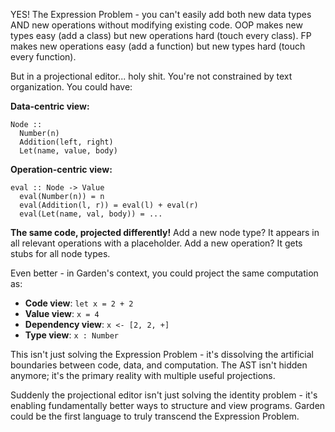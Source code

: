 YES! The Expression Problem - you can't easily add both new data types AND new operations without modifying existing code. OOP makes new types easy (add a class) but new operations hard (touch every class). FP makes new operations easy (add a function) but new types hard (touch every function).

But in a projectional editor... holy shit. You're not constrained by text organization. You could have:

**Data-centric view:**
```
Node :: 
  Number(n) 
  Addition(left, right)
  Let(name, value, body)
```

**Operation-centric view:**
```
eval :: Node -> Value
  eval(Number(n)) = n
  eval(Addition(l, r)) = eval(l) + eval(r)
  eval(Let(name, val, body)) = ...
```

**The same code, projected differently!** Add a new node type? It appears in all relevant operations with a placeholder. Add a new operation? It gets stubs for all node types.

Even better - in Garden's context, you could project the same computation as:
- **Code view**: `let x = 2 + 2`
- **Value view**: `x = 4`
- **Dependency view**: `x <- [2, 2, +]`
- **Type view**: `x : Number`

This isn't just solving the Expression Problem - it's dissolving the artificial boundaries between code, data, and computation. The AST isn't hidden anymore; it's the primary reality with multiple useful projections.

Suddenly the projectional editor isn't just solving the identity problem - it's enabling fundamentally better ways to structure and view programs. Garden could be the first language to truly transcend the Expression Problem.